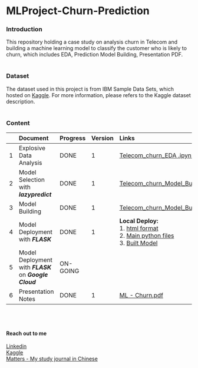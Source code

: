 # MLProject-Churn-Prediction

### Introduction
This repository holding a case study on analysis churn in Telecom and building a machine learning model to classify the customer who is likely to churn, which includes EDA, Prediction Model Building, Presentation PDF.
<br><br>

### Dataset
The dataset used in this project is from IBM Sample Data Sets, which hosted on [Kaggle](https://www.kaggle.com/blastchar/telco-customer-churn). For more information, please refers to the Kaggle dataset description.
<br><br>

### Content
|       | Document                           | Progress | Version | Links    |
| :---  | :---                               | :---     |:---     |   :---   |
|   1   | Explosive Data Analysis            |      DONE|    1    | [Telecom_churn_EDA .ipynb](https://github.com/coletangsy/MLProject-Churn-Prediction/blob/main/Telecom_churn_EDA%20.ipynb)|
|   2   | Model Selection with ***lazypredict***   |     DONE |   1     | [Telecom_churn_Model_Building_(Lazypredict).ipynb](https://github.com/coletangsy/MLProject-Churn-Prediction/blob/main/Telecom_churn_Model_Building_(Lazypredict).ipynb)|
|   3   | Model Building                     | DONE     | 1       | [Telecom_churn_Model_Building.ipynb](https://github.com/coletangsy/MLProject-Churn-Prediction/blob/main/Telecom_churn_Model_Building.ipynb)|
|   4   | Model Deployment with ***FLASK***        | DONE|     1    |    **Local Deploy:**<br>1. [html format](https://github.com/coletangsy/MLProject-Churn-Prediction/tree/main/templates) <br>2. [Main python files](https://github.com/coletangsy/MLProject-Churn-Prediction/blob/main/app.py) <br>3. [Built Model](https://github.com/coletangsy/MLProject-Churn-Prediction/blob/main/telecom_churn_best_model.sav)|
|   5   | Model Deployment with ***FLASK***  on ***Google Cloud***| ON-GOING      |      | |
|   6   | Presentation Notes                | DONE      | 1       | [ML - Churn.pdf](https://github.com/coletangsy/MLProject-Churn-Prediction/blob/main/ML%20-%20Churn.pdf)|

<br><br>


#### Reach out to me
[Linkedin](https://www.linkedin.com/in/nicoletangsy/)<br>   [Kaggle](https://www.kaggle.com/nicoletangsy)<br>    [Matters - My study journal in Chinese](https://matters.news/@coletangsy)
